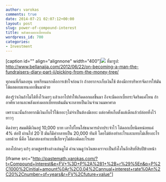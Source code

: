 ```yaml
---
author: varokas
comments: true
date: 2014-07-21 02:07:12+00:00
layout: post
slug: power-of-compound-interest
title: พลังของดอกเบี้ยทบต้น
wordpress_id: 700
categories:
- Investment
---
```


[caption id="" align="alignnone" width="400"]![](http://www.bellanaija.com/wp-content/uploads/2012/06/Fundraising.jpg) ที่มารูป: http://www.bellanaija.com/2012/06/22/on-becoming-a-man-the-fundraisers-diary-part-ii/picking-from-the-money-tree/

ทุกคนที่เริ่มลงทุน บทเรียนแรกคือการเข้าใจก่อนว่า ถ้าอยากจะเก็บเงินใช้ ต้องมีการบริหารจัดการให้มันได้ผลตอบแทนงอกขึ้นมาด้วย
<!--more-->
ต้องรู้ว่าเงินถ้าไม่ได้ทิ้งไว้เฉยๆ แล้วเอาไปทำให้เกิดดอกผลขึ้นมา ถึงจะมีดอกเบี้ยกระจิดริดแค่ไหน ถ้าอาศัยเวลาและพลังแห่งดอกเบี้ยทบต้นมันจะกลายเป็นเงินจำนวนมหาศาล

เพราะฉะนั้นถ้าอยากมีเงินเก็บไว้ใช้เยอะๆไม่จำเป็นต้องมีเยอะ แต่อาศัยเก็บตั้งแต่เด็กแล้วปล่อยทิ้งไว้ยาวๆ

คิดง่ายๆ สมมติมีเงินอยู่ 10,000 บาท เอาไปโยนใส่ธนาคารฝากประจำไว้ ได้ดอกเบี้ยนิดหน่อยแค่ 4% ต่อปี ผ่านไป 20 ปี มันก็มีค่ากลายเป็น 20,000 ทันที โดยไม่ต้องทำอะไรและแทบไม่เสี่ยงอะไรเลยด้วย นี่คือ ได้มาสองเท่าแบบขี้เกียจๆไม่ต้องคิดอะไรเลย

ลองไปกดๆ แก้ๆ ตามสูตรข้างล่างเล่นดูได้ คำนวณดูว่าเงินของเราจะเป็นยังไงในอีกสิบยี่สิบปีข้างหน้า

[iframe src="http://pastemath.varokas.com/?t=Compound+Interest&e=FV+%3D+P%2A%281+%2B+r%29%5En&p=P%2C1000%2Cinitial+amount%0Ar%2C0.04%2Cannual+interest+rate%0An%2C20%2Cnumber+of+years&r=FV%2Cfuture+value"]
